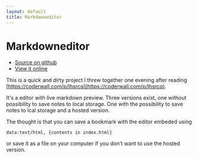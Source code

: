 ```yaml
---
layout: default
title: Markdowneditor
---
```

# Markdowneditor

<div class="links">
  <ul>
    <li><a href="https://github.com/walle/markdowneditor">Source on github</a></li>
    <li><a href="http://markdowneditor.se">View it online</a></li>
  </ul>
</div>

This is a quick and dirty project I threw together one evening after reading [https://coderwall.com/p/lhsrcq](https://coderwall.com/p/lhsrcq).

It's a editor with live markdown preview. Three versions exist, one without possibility to save notes
to local storage. One with the possibility to save notes to lcal storage and a hosted version.

The thought is that you can save a bookmark with the editor embeded using

    data:text/html, {contents in index.html}

or save it as a file on your computer if you don't want to use the hosted version.